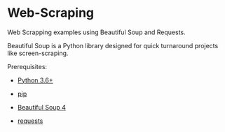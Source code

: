 # Web-Scraping
Web Scrapping examples using Beautiful Soup and Requests. 

Beautiful Soup is a Python library designed for quick turnaround projects like screen-scraping.

Prerequisites:

* [Python 3.6+](https://www.python.org/downloads/)

* [pip](https://pypi.org/project/pip/)

* [Beautiful Soup 4](https://www.crummy.com/software/BeautifulSoup/)

* [requests](https://pypi.org/project/requests/)
